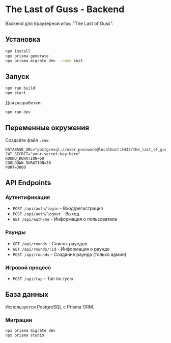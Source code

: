 # The Last of Guss - Backend

Backend для браузерной игры "The Last of Guss".

## Установка

```bash
npm install
npx prisma generate
npx prisma migrate dev --name init
```

## Запуск

```bash
npm run build
npm start
```

Для разработки:
```bash
npm run dev
```

## Переменные окружения

Создайте файл `.env`:

```
DATABASE_URL="postgresql://user:password@localhost:5432/the_last_of_guss"
JWT_SECRET="your-secret-key-here"
ROUND_DURATION=60
COOLDOWN_DURATION=30
PORT=3000
```

## API Endpoints

### Аутентификация
- `POST /api/auth/login` - Вход/регистрация
- `POST /api/auth/logout` - Выход
- `GET /api/auth/me` - Информация о пользователе

### Раунды
- `GET /api/rounds` - Список раундов
- `GET /api/rounds/:id` - Информация о раунде
- `POST /api/rounds` - Создание раунда (только админ)

### Игровой процесс
- `POST /api/tap` - Тап по гусю

## База данных

Используется PostgreSQL с Prisma ORM.

### Миграции

```bash
npx prisma migrate dev
npx prisma studio
```
